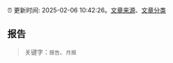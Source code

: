 :alarm_clock: 更新时间: 2025-02-06 10:42:26。[文章来源](/README.md)、[文章分类](/TAGS.md)

## 报告


> 关键字：`报告`、`月报`



